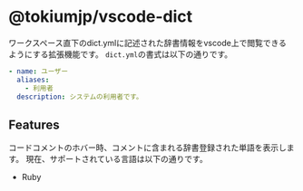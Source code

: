 # @tokiumjp/vscode-dict
ワークスペース直下のdict.ymlに記述された辞書情報をvscode上で閲覧できるようにする拡張機能です。
`dict.yml`の書式は以下の通りです。

```yaml
- name: ユーザー
  aliases:
    - 利用者
  description: システムの利用者です。
```

## Features
コードコメントのホバー時、コメントに含まれる辞書登録された単語を表示します。
現在、サポートされている言語は以下の通りです。
- Ruby
